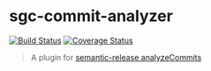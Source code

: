 # sgc-commit-analyzer

[![Build Status](https://travis-ci.org/JPeer264/sgc-commit-analyzer.svg?branch=master)](https://travis-ci.org/JPeer264/sgc-commit-analyzer)
[![Coverage Status](https://coveralls.io/repos/github/JPeer264/sgc-commit-analyzer/badge.svg)](https://coveralls.io/github/JPeer264/sgc-commit-analyzer)

> A plugin for [semantic-release analyzeCommits](https://github.com/semantic-release/semantic-release#analyzecommits)
